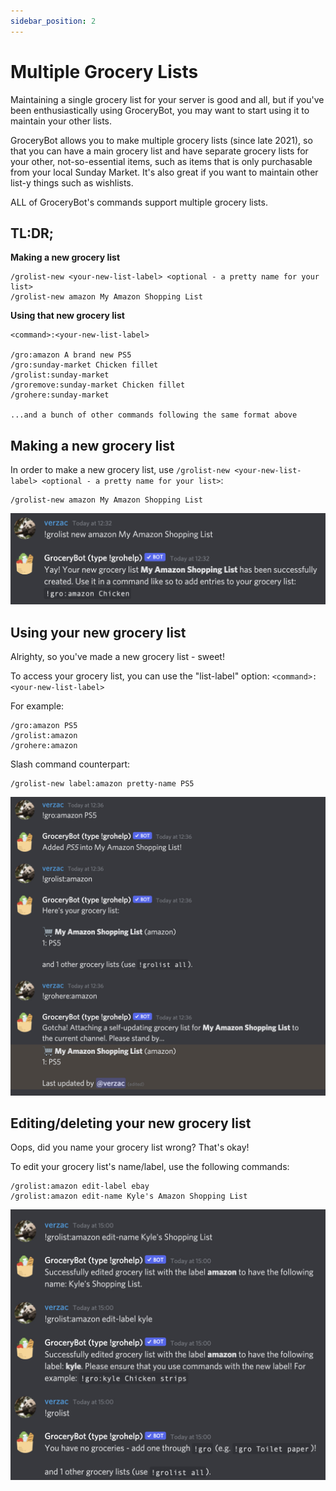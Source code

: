 ```yaml
---
sidebar_position: 2
---
```


# Multiple Grocery Lists

Maintaining a single grocery list for your server is good and all, but if you've been enthusiastically using GroceryBot, you may want to start using it to maintain your other lists.

GroceryBot allows you to make multiple grocery lists (since late 2021), so that you can have a main grocery list and have separate grocery lists for your other, not-so-essential items, such as items that is only purchasable from your local Sunday Market. It's also great if you want to maintain other list-y things such as wishlists.

ALL of GroceryBot's commands support multiple grocery lists.

## TL:DR;

**Making a new grocery list**

```
/grolist-new <your-new-list-label> <optional - a pretty name for your list>
/grolist-new amazon My Amazon Shopping List
```

**Using that new grocery list**

```
<command>:<your-new-list-label>

/gro:amazon A brand new PS5
/gro:sunday-market Chicken fillet
/grolist:sunday-market
/groremove:sunday-market Chicken fillet
/grohere:sunday-market

...and a bunch of other commands following the same format above
```

## Making a new grocery list

In order to make a new grocery list, use `/grolist-new <your-new-list-label> <optional - a pretty name for your list>`:

```
/grolist-new amazon My Amazon Shopping List
```

![create a new grocery list](./assets/grolist-new.jpg)

## Using your new grocery list

Alrighty, so you've made a new grocery list - sweet!

To access your grocery list, you can use the "list-label" option: `<command>:<your-new-list-label>`

For example:

```
/gro:amazon PS5
/grolist:amazon
/grohere:amazon
```

Slash command counterpart:

```
/grolist-new label:amazon pretty-name PS5
```

![using grocery bot commands on other grocery lists](./assets/multilist-sample.jpg)

## Editing/deleting your new grocery list

Oops, did you name your grocery list wrong? That's okay!

To edit your grocery list's name/label, use the following commands:

```
/grolist:amazon edit-label ebay
/grolist:amazon edit-name Kyle's Amazon Shopping List
```

![editing your grocery lists' name and label](./assets/grolist-edit.jpg)

